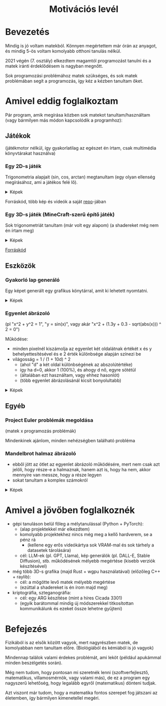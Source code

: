 <div align="center">
    <h1>Motivációs levél</h1>
</div>

# Bevezetés
Mindig is jó voltam matekból. Könnyen megértettem már órán az anyagot, és mindig 5-ös voltam komolyabb otthoni tanulás nélkül.

2021 végén (7. osztály) elkezdtem magamtól programozást tanulni és a matek iránti érdeklődésem is nagyban megnőtt.

Sok programozási problémához matek szükséges, és sok matek problémában segít a programozás, így kéz a kézben tanultam őket.

# Amivel eddig foglalkoztam
Pár program, amik megírása közben sok matekot tanultam/használtam (vagy bármilyen más módon kapcsolódik a programhoz):

## Játékok
(játékmotor nélkül, így gyakorlatilag az egészet én írtam, csak multimédia könyvtárakat használva)

### Egy 2D-s játék
Trigonometria alapjait (sin, cos, arctan) megtanultam (egy olyan ellenség megírásához, ami a játékos felé lő).

<details>
    <summary>Képek</summary>
    <img src="https://github.com/Krist0FF-T/ttk_talentum/blob/main/images/2d_1.png"/>
    <img src="https://github.com/Krist0FF-T/ttk_talentum/blob/main/images/2d_2.png"/>
</details>

Forráskód, több kép és videók a saját [repo](https://github.com/Krist0FF-T/supermuki)-jában

### Egy 3D-s játék (MineCraft-szerű építő játék)
Sok trigonometriát tanultam (már volt egy alapom) (a shadereket még nem én írtam meg)

<details>
    <summary>Képek</summary>
    <img src="https://github.com/Krist0FF-T/ttk_talentum/blob/main/images/3d.png"/>
    <img src="https://github.com/Krist0FF-T/stuff/blob/main/minecraft_clone/0_0_6/screenshots/screenshot002.png"/>
    <img src="https://github.com/Krist0FF-T/stuff/blob/main/minecraft_clone/0_0_6/screenshots/screenshot003.png"/>
    <img src="https://github.com/Krist0FF-T/stuff/blob/main/minecraft_clone/0_0_6/screenshots/screenshot005.png"/>
</details>

[Forráskód](https://github.com/Krist0FF-T/stuff/tree/main/minecraft_clone)

## Eszközök
### Gyakorló lap generáló
Egy képet generált egy grafikus könytárral, amit ki lehetett nyomtatni.

<details>
    <summary>Képek</summary>
    <img src="https://github.com/Krist0FF-T/ttk_talentum/blob/main/images/feladatlap_1.png"/>
    <img src="https://github.com/Krist0FF-T/ttk_talentum/blob/main/images/feladatlap_2.png"/>
</details>

### Egyenlet ábrázoló
(pl "x^2 + y^2 = 1", "y = sin(x)", vagy akár "x^2 + (1.3y + 0.3 - sqrt(abs(x))) ^ 2 = 0")

Működése:
- minden pixelnél kiszámolja az egyenlet két oldalátnak értékét x és y behelyettesítésével és e 2 érték különbsége alapján színezi be
- világosság = 1 / (1 + 10d) ^ 2
    - (ahol "d" a két oldal különbségének az abszolútértéke)
    - így ha d=0, akkor 1 (100%), és ahogy d nő, egyre sötétül
    - (általában ezt használtam, vagy ehhez hasonlót)
    - (több egyenlet ábrázolásánál kicsit bonyolultabb)

<details>
    <summary>Képek</summary>
    piros: y = sin(x); kék: y = cos(x); négyzetrács: abs(sin(x * pi)) = 0 vagy abs(sin(y * pi)) = 0
    <img src="https://github.com/Krist0FF-T/ttk_talentum/blob/main/images/eq_vis_1.png"/>
    TODO: több kép
</details>

## Egyéb
### Project Euler problémák megoldása
(matek x programozás problémák)

Mindenkinek ajánlom, minden nehézségben található probléma

### Mandelbrot halmaz ábrázoló
- ebből jött az ötlet az egyenlet ábrázoló működésére, mert nem csak azt jelöli, hogy része-e a halmaznak, hanem azt is, hogy ha nem, akkor mennyire van messze, hogy a része legyen
- sokat tanultam a komplex számokról

<details>
    <summary>Képek</summary>
    <img src="https://github.com/Krist0FF-T/ttk_talentum/blob/main/images/mandelbrot_1.png"/>
    <img src="https://github.com/Krist0FF-T/ttk_talentum/blob/main/images/mandelbrot_2.png"/>
    <img src="https://github.com/Krist0FF-T/ttk_talentum/blob/main/images/mandelbrot_3.png"/>
    <img src="https://github.com/Krist0FF-T/ttk_talentum/blob/main/images/mandelbrot_4.png"/>
    <img src="https://github.com/Krist0FF-T/ttk_talentum/blob/main/images/mandelbrot_5.png"/>
</details>

# Amivel a jövőben foglalkoznék
- gépi tanuláson belül főleg a mélytanulással (Python + PyTorch):
    - (alap projektekkel már elkezdtem)
    - komolyabb projektekhez nincs még meg a kellő hardverem, se a pénz rá
        - (kellene egy erős videókártya sok VRAM-mal és sok tárhely a datasetek tárolására)
    - cél: LLM-ek (pl. GPT, Llama), kép generálók (pl. DALL-E, Stable Diffusion), stb. működésének mélyebb megértése (kisebb verziók készítésével)
- még több 3D-s grafika (majd Rust + wgpu használatával) (előzőleg C++ + raylib):
    - cél: a mögötte levő matek mélyebb megértése
    - (ezúttal a shadereket is én írom majd meg)
- kriptográfia, szteganográfia:
    - cél: egy ARG készítése (mint a híres Cicada 3301)
    - (egyik barátommal mindig új módszerekkel titkosítottan kommunikálunk és ezeket össze lehetne gyűjteni)

# Befejezés
Fizikából is az elsők között vagyok, mert nagyrészben matek, de komolyabban nem tanultam előre.
(Biológiából és kémiából is jó vagyok)

Mindennap találok valami érdekes problémát, ami leköt (például apukámmal minden beszélgetés során).

Még nem tudom, hogy pontosan mi szeretnék lenni (szoftverfejlesztő, matematikus, villamosmérnök, vagy valami más), de ez a program egy nagyszerű lehetőség, hogy legalább egyről (matematikus) dönteni tudjak.

Azt viszont már tudom, hogy a matematika fontos szerepet fog játszani az életemben, így bármilyen kimenetellel megéri.
